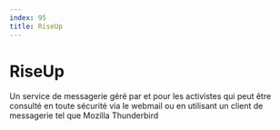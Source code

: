 ```yaml
---
index: 95
title: RiseUp
---
```

# RiseUp

Un service de messagerie géré par et pour les activistes qui peut être consulté en toute sécurité via le webmail ou en utilisant un client de messagerie tel que Mozilla Thunderbird